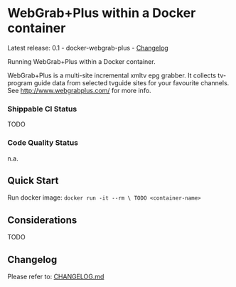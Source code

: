 # WebGrab+Plus within a Docker container

Latest release: 0.1 - docker-webgrab-plus - [Changelog](CHANGELOG.md)

Running WebGrab+Plus within a Docker container.

WebGrab+Plus is a multi-site incremental xmltv epg grabber. It collects tv-program guide data from selected tvguide sites for your favourite channels. See http://www.webgrabplus.com/ for more info.

### Shippable CI Status
TODO

### Code Quality Status
n.a.

## Quick Start

Run docker image:
     `docker run -it --rm \
           TODO
	   <container-name>`


## Considerations

TODO


## Changelog

Please refer to: [CHANGELOG.md](CHANGELOG.md)

